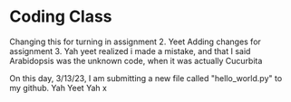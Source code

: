 # Coding Class
Changing this for turning in assignment 2. Yeet
Adding changes for assignment 3. Yah yeet
realized i made a mistake, and that I said Arabidopsis was the unknown code, when it was actually Cucurbita

On this day, 3/13/23, I am submitting a new file called "hello_world.py" to my github. Yah Yeet Yah
x
